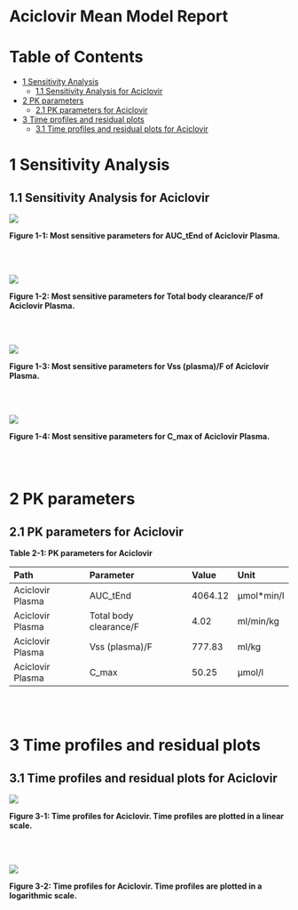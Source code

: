 



# Aciclovir Mean Model Report



# Table of Contents

 * [1 Sensitivity Analysis ](#sensitivity-analysis)
   * [1.1 Sensitivity Analysis for Aciclovir ](#sensitivity-analysis-aciclovir)
 * [2 PK parameters ](#pk-parameters)
   * [2.1 PK parameters for Aciclovir ](#pk-parameters-aciclovir)
 * [3 Time profiles and residual plots ](#time-profiles)
   * [3.1 Time profiles and residual plots for Aciclovir ](#time-profiles-aciclovir)





# 1 Sensitivity Analysis <a id="sensitivity-analysis"></a>


## 1.1 Sensitivity Analysis for Aciclovir <a id="sensitivity-analysis-aciclovir"></a>


<a id="figure-1-1"></a>

![](Sensitivity/Aciclovir-1_sensitivity_AUC_tEnd.png)



**Figure 1-1: Most sensitive parameters for AUC_tEnd of Aciclovir Plasma.**


<br>
<br>


<a id="figure-1-2"></a>

![](Sensitivity/Aciclovir-2_sensitivity_CL.png)



**Figure 1-2: Most sensitive parameters for Total body clearance/F of Aciclovir Plasma.**


<br>
<br>


<a id="figure-1-3"></a>

![](Sensitivity/Aciclovir-3_sensitivity_Vss.png)



**Figure 1-3: Most sensitive parameters for Vss (plasma)/F of Aciclovir Plasma.**


<br>
<br>


<a id="figure-1-4"></a>

![](Sensitivity/Aciclovir-4_sensitivity_C_max.png)



**Figure 1-4: Most sensitive parameters for C_max of Aciclovir Plasma.**


<br>
<br>





# 2 PK parameters <a id="pk-parameters"></a>


## 2.1 PK parameters for Aciclovir <a id="pk-parameters-aciclovir"></a>


<a id="table-2-1"></a>

**Table 2-1: PK parameters for Aciclovir**


|Path             |Parameter              |Value   |Unit       |
|:----------------|:----------------------|:-------|:----------|
|Aciclovir Plasma |AUC_tEnd               |4064.12 |µmol*min/l |
|Aciclovir Plasma |Total body clearance/F |4.02    |ml/min/kg  |
|Aciclovir Plasma |Vss (plasma)/F         |777.83  |ml/kg      |
|Aciclovir Plasma |C_max                  |50.25   |µmol/l     |


<br>
<br>





# 3 Time profiles and residual plots <a id="time-profiles"></a>


## 3.1 Time profiles and residual plots for Aciclovir <a id="time-profiles-aciclovir"></a>


<a id="figure-3-1"></a>

![](TimeProfiles/Aciclovir-3_timeProfile_Concentration_total.png)



**Figure 3-1: Time profiles for Aciclovir. Time profiles are plotted in a linear scale.**


<br>
<br>


<a id="figure-3-2"></a>

![](TimeProfiles/Aciclovir-4_timeProfileLog_Concentration_total.png)



**Figure 3-2: Time profiles for Aciclovir. Time profiles are plotted in a logarithmic scale.**


<br>
<br>



